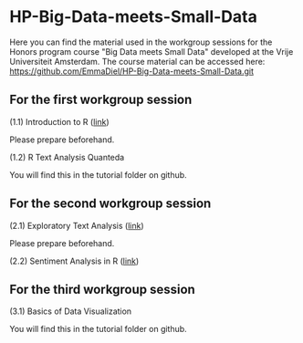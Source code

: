 # HP-Big-Data-meets-Small-Data

Here you can find the material used in the workgroup sessions for the Honors program course "Big Data meets Small Data" developed at the Vrije Universiteit Amsterdam. The course material can be accessed here: <https://github.com/EmmaDiel/HP-Big-Data-meets-Small-Data.git>

## For the first workgroup session

(1.1) Introduction to R ([link](https://htmlpreview.github.io/?https://github.com/mzamani2/R-for-BDSM/blob/main/tutorials/Introduction_to_R.html))

Please prepare beforehand.

(1.2) R Text Analysis Quanteda

You will find this in the tutorial folder on github.

## For the second workgroup session

(2.1) Exploratory Text Analysis ([link](https://htmlpreview.github.io/?https://github.com/mzamani2/R-for-BDSM/blob/master/tutorials/exploratory_text_analysis.html))

Please prepare beforehand.

(2.2) Sentiment Analysis in R ([link](https://htmlpreview.github.io/?https://github.com/mzamani2/R_for_SMA/blob/master/tutorials/Tutorial%204%20-%2011%20May/Tutorial_4/sentiment_analysis_in_R.html))

## For the third workgroup session

(3.1) Basics of Data Visualization

You will find this in the tutorial folder on github.
